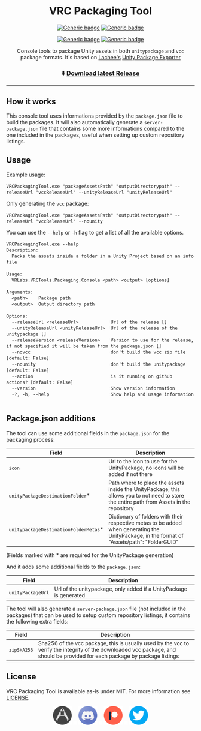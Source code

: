 <div align="center">

# VRC Packaging Tool

[![Generic badge](https://img.shields.io/github/downloads/VRLabs/VRCTools-Packaging/total?label=Downloads)](https://github.com/VRLabs/VRCTools-Packaging/releases/latest)
[![Generic badge](https://img.shields.io/badge/License-MIT-informational.svg)](https://github.com/VRLabs/VRCTools-Packaging/blob/main/LICENSE)

[![Generic badge](https://img.shields.io/discord/706913824607043605?color=%237289da&label=DISCORD&logo=Discord&style=for-the-badge)](https://discord.vrlabs.dev/)
[![Generic badge](https://img.shields.io/endpoint.svg?url=https%3A%2F%2Fshieldsio-patreon.vercel.app%2Fapi%3Fusername%3Dvrlabs%26type%3Dpatrons&style=for-the-badge)](https://patreon.vrlabs.dev/)

Console tools to package Unity assets in both `unitypackage` and `vcc` package formats. It's based on [Lachee's](https://github.com/Lachee) [Unity Package Exporter](https://github.com/Lachee/Unity-Package-Exporter)

### ⬇️ [Download latest Release](https://github.com/VRLabs/VRCTools-Packaging/releases/latest)

</div>

---

## How it works

This console tool uses informations provided by the `package.json` file to build the packages. It will also automatically generate a `server-package.json` file that contains some more informations compared to the one included in the packages, useful when setting up custom repository listings.

## Usage

Example usage:

```
VRCPackagingTool.exe "packageAssetsPath" "outputDirectorypath" --releaseUrl "vccReleaseUrl" --unityReleaseUrl "unityReleaseUrl"   
```

Only generating the `vcc` package:

```
VRCPackagingTool.exe "packageAssetsPath" "outputDirectorypath" --releaseUrl "vccReleaseUrl" --nounity  
```

You can use the `--help` or `-h` flag to get a list of all the available options.

```
VRCPackagingTool.exe --help       
Description:                                                                                                
  Packs the assets inside a folder in a Unity Project based on an info file

Usage:
  VRLabs.VRCTools.Packaging.Console <path> <output> [options]

Arguments:
  <path>    Package path
  <output>  Output directory path

Options:
  --releaseUrl <releaseUrl>            Url of the release []
  --unityReleaseUrl <unityReleaseUrl>  Url of the release of the unitypackage []
  --releaseVersion <releaseVersion>    Version to use for the release, if not specified it will be taken from the package.json []
  --novcc                              don't build the vcc zip file [default: False]
  --nounity                            don't build the unitypackage [default: False]
  --action                             is it running on github actions? [default: False]
  --version                            Show version information
  -?, -h, --help                       Show help and usage information


```



## Package.json additions

The tool can use some additional fields in the `package.json` for the packaging process:

| Field                                 | Description                                                                                                                                  |
|---------------------------------------|----------------------------------------------------------------------------------------------------------------------------------------------|
| `icon`                                | Url to the icon to use for the UnityPackage, no icons will be added if not there                                                             |
| `unityPackageDestinationFolder`*      | Path where to place the assets inside the UnityPackage, this allows you to not need to store the entire path from Assets in the repository   |
| `unitypackageDestinationFolderMetas`* | Dictionary of folders with their respective metas to be added when generating the UnityPackage, in the format of "Assets/path": "FolderGUID" |

(Fields marked with * are required for the UnityPackage generation)

And it adds some additional fields to the `package.json`:

| Field             | Description                                                        |
|-------------------|--------------------------------------------------------------------|
| `unityPackageUrl` | Url of the unitypackage, only added if a UnityPackage is generated |

The tool will also generate a `server-package.json` file (not included in the packages) that can be used to setup custom repository listings, it contains the following extra fields:

| Field       | Description                                                                                                                                                                   |
|-------------|-------------------------------------------------------------------------------------------------------------------------------------------------------------------------------|
| `zipSHA256` | Sha256 of the vcc package, this is usually used by the vcc to verify the integrity of the downloaded vcc package, and should be provided for each package by package listings |

## License

VRC Packaging Tool is available as-is under MIT. For more information see [LICENSE](https://github.com/VRLabs/VRCTools-Packaging/blob/main/LICENSE).

<div align="center">

[<img src="https://github.com/VRLabs/Resources/raw/main/Icons/VRLabs.png" width="50" height="50">](https://vrlabs.dev "VRLabs")
<img src="https://github.com/VRLabs/Resources/raw/main/Icons/Empty.png" width="10">
[<img src="https://github.com/VRLabs/Resources/raw/main/Icons/Discord.png" width="50" height="50">](https://discord.vrlabs.dev/ "VRLabs")
<img src="https://github.com/VRLabs/Resources/raw/main/Icons/Empty.png" width="10">
[<img src="https://github.com/VRLabs/Resources/raw/main/Icons/Patreon.png" width="50" height="50">](https://patreon.vrlabs.dev/ "VRLabs")
<img src="https://github.com/VRLabs/Resources/raw/main/Icons/Empty.png" width="10">
[<img src="https://github.com/VRLabs/Resources/raw/main/Icons/Twitter.png" width="50" height="50">](https://twitter.com/vrlabsdev "VRLabs")

</div>
